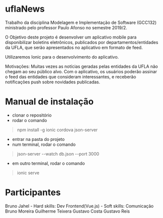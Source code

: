 # uflaNews
Trabalho da disciplina Modelagem e Implementação de Software (GCC132) ministrado pelo professor Paulo Afonso no semestre 2019/2.

O Objetivo deste projeto é desenvolver um aplicativo mobile para disponibilizar boletins eletrônicos, publicados por departamentos/entidades da UFLA, que serão apresentados no aplicativo em formato de feed.

Utilizaremos Ionic para o desenvolvimento do aplicativo.

Motivações: Muitas vezes as notícias geradas pelas entidades da UFLA não chegam ao seu público alvo. Com o aplicativo, os usuários poderão assinar o feed das entidades que consideram interessantes, e receberão notificações push sobre novidades publicadas.

# Manual de instalação
 - clonar o repositório
 - rodar o comando 
 > npm install -g ionic cordova json-server
 - entrar na pasta do projeto
 - num terminal, rodar o comando
 > json-server --watch db.json --port 3000
 - em outro terminal, rodar o comando
 > ionic serve

# Participantes

Bruno Jahel - Hard skills: Dev Frontend(Vue.js) - Soft skills: Comunicação
Bruno Moreira
Guilherme Teixera
Gustavo Costa
Gustavo Reis
